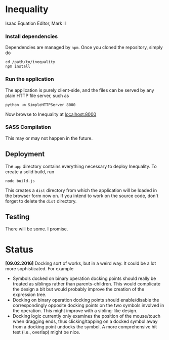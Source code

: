 # Inequality
Isaac Equation Editor, Mark II

### Install dependencies
Dependencies are managed by `npm`. Once you cloned the repository, simply do

    cd /path/to/inequality
	npm install

### Run the application
The application is purely client-side, and the files can be served by any plain
HTTP file server, such as

    python -m SimpleHTTPServer 8000

Now browse to Inequality at [localhost:8000](http://localhost:8000/)

### SASS Compilation
This may or may not happen in the future.

## Deployment

The `app` directory contains everything necessary to deploy Inequality. To
create a solid build, run

    node build.js

This creates a `dist` directory from which the application will be loaded in the
browser form now on. If you intend to work on the source code, don't forget to
delete the `dist` directory.

## Testing
There will be some. I promise.

# Status

**[09.02.2016]** Docking sort of works, but in a weird way. It could be a lot
more sophisticated. For example

- Symbols docked on binary operation docking points should really be treated
  as siblings rather than parents-children. This would complicate the design a
  bit but would probably improve the creation of the expression tree.
- Docking on binary operation docking points should enable/disable the
  correspondingly opposite docking points on the two symbols involved in the
  operation. This might improve with a sibling-like design.
- Docking logic currently only examines the position of the mouse/touch when
  dragging ends, thus clicking/tapping on a docked symbol away from a docking
  point undocks the symbol. A more comprehensive hit test (i.e., overlap) might
  be nice.
